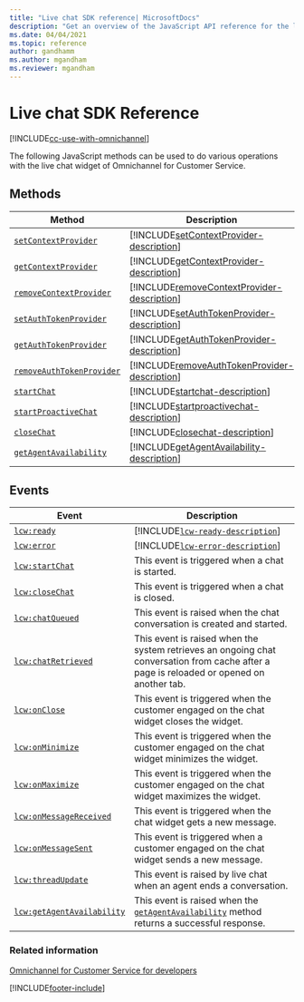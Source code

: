 ```yaml
---
title: "Live chat SDK reference| MicrosoftDocs"
description: "Get an overview of the JavaScript API reference for the live chat widget in Omnichannel for Customer Service."
ms.date: 04/04/2021
ms.topic: reference
author: gandhamm
ms.author: mgandham
ms.reviewer: mgandham
---
```

# Live chat SDK Reference

[!INCLUDE[cc-use-with-omnichannel](../../includes/cc-use-with-omnichannel.md)]

The following JavaScript methods can be used to do various operations with the live chat widget of Omnichannel for Customer Service.

## Methods

| Method | Description |
|---------|-------------|
| [`setContextProvider`](reference/methods/setContextProvider.md) | [!INCLUDE[setContextProvider-description](reference/includes/setContextProvider-description.md)] |
| [`getContextProvider`](reference/methods/getContextProvider.md) | [!INCLUDE[getContextProvider-description](reference/includes/getContextProvider-description.md)] |
| [`removeContextProvider`](reference/methods/removeContextProvider.md) | [!INCLUDE[removeContextProvider-description](reference/includes/removeContextProvider-description.md)] |
| [`setAuthTokenProvider`](reference/methods/setAuthTokenProvider.md) | [!INCLUDE[setAuthTokenProvider-description](reference/includes/setAuthTokenProvider-description.md)] |
| [`getAuthTokenProvider`](reference/methods/getAuthTokenProvider.md) | [!INCLUDE[getAuthTokenProvider-description](reference/includes/getAuthTokenProvider-description.md)] |
| [`removeAuthTokenProvider`](reference/methods/removeAuthTokenProvider.md) | [!INCLUDE[removeAuthTokenProvider-description](reference/includes/removeAuthTokenProvider-description.md)] |
| [`startChat`](reference/methods/startchat.md) | [!INCLUDE[startchat-description](reference/includes/startchat-description.md)] |
| [`startProactiveChat`](reference/methods/startProactiveChat.md) | [!INCLUDE[startproactivechat-description](reference/includes/startproactivechat-description.md)] |
| [`closeChat`](reference/methods/closeChat.md) | [!INCLUDE[closechat-description](reference/includes/closechat-description.md)] |
| [`getAgentAvailability`](reference/methods/getAgentAvailability.md) | [!INCLUDE[getAgentAvailability-description](reference/includes/getAgentAvailability-description.md)] |

## Events

| Event | Description |
|---------|-------------|
| [`lcw:ready`](reference/events/lcw-ready.md) | [!INCLUDE[`lcw-ready-description`](reference/includes/lcw-ready-description.md)] |
| [`lcw:error`](reference/events/lcw-error.md) | [!INCLUDE[`lcw-error-description`](reference/includes/lcw-error-description.md)] |
| [`lcw:startChat`](reference/events/lcw-startchat.md) | This event is triggered when a chat is started.  |
| [`lcw:closeChat`](reference/events/lcw-closechat.md) | This event is triggered when a chat is closed. |
| [`lcw:chatQueued`](reference/events/lcw-chatQueued.md) | This event is raised when the chat conversation is created and started.  |
| [`lcw:chatRetrieved`](reference/events/lcw-chatRetrieved.md) | This event is raised when the system retrieves an ongoing chat conversation from cache after a page is reloaded or opened on another tab. |
| [`lcw:onClose`](reference/events/lcw-onclose.md) | This event is triggered when the customer engaged on the chat widget closes the widget.|
| [`lcw:onMinimize`](reference/events/lcw-onminimize.md) | This event is triggered when the customer engaged on the chat widget minimizes the widget.  |
| [`lcw:onMaximize`](reference/events/lcw-onmaximize.md) | This event is triggered when the customer engaged on the chat widget maximizes the widget. |
| [`lcw:onMessageReceived`](reference/events/lcw-onmessagereceived.md) | This event is triggered when the chat widget gets a new message. |
| [`lcw:onMessageSent`](reference/events/lcw-onmessagesent.md) | This event is triggered when a customer engaged on the chat widget sends a new message.  |
| [`lcw:threadUpdate`](reference/events/lcw-threadUpdate.md) | This event is raised by live chat when an agent ends a conversation. |
| [`lcw:getAgentAvailability`](reference/events/lcw-getAgentAvailability.md) | This event is raised when the [`getAgentAvailability`](reference/methods/getAgentAvailability.md) method returns a successful response. |

### Related information

[Omnichannel for Customer Service for developers](omnichannel-developer.md)  

[!INCLUDE[footer-include](../../includes/footer-banner.md)]
